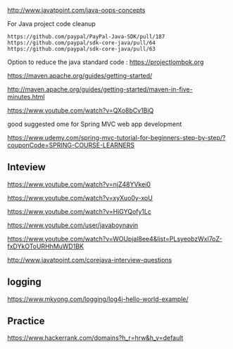 
http://www.javatpoint.com/java-oops-concepts

For Java project code cleanup 
```
https://github.com/paypal/PayPal-Java-SDK/pull/187
https://github.com/paypal/sdk-core-java/pull/64
https://github.com/paypal/sdk-core-java/pull/63
```
Option to reduce the java standard code : https://projectlombok.org

https://maven.apache.org/guides/getting-started/

http://maven.apache.org/guides/getting-started/maven-in-five-minutes.html

https://www.youtube.com/watch?v=QXo8bCv1BiQ

good suggested ome for Spring MVC web app development 

https://www.udemy.com/spring-mvc-tutorial-for-beginners-step-by-step/?couponCode=SPRING-COURSE-LEARNERS



## Inteview

https://www.youtube.com/watch?v=njZ48YVkei0

https://www.youtube.com/watch?v=xyXuo0y-xoU

https://www.youtube.com/watch?v=HiGYQofy1Lc

https://www.youtube.com/user/javaboynavin

https://www.youtube.com/watch?v=WOUpjal8ee4&list=PLsyeobzWxl7oZ-fxDYkOToURHhMuWD1BK

http://www.javatpoint.com/corejava-interview-questions

## logging
https://www.mkyong.com/logging/log4j-hello-world-example/

## Practice 

https://www.hackerrank.com/domains?h_r=hrw&h_v=default




